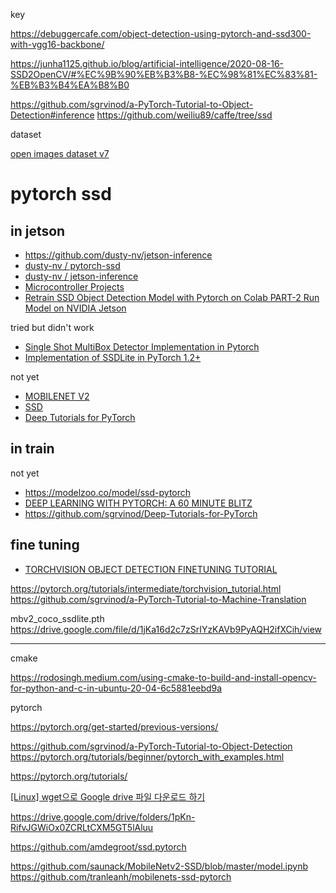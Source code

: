 

key

https://debuggercafe.com/object-detection-using-pytorch-and-ssd300-with-vgg16-backbone/

https://junha1125.github.io/blog/artificial-intelligence/2020-08-16-SSD2OpenCV/#%EC%9B%90%EB%B3%B8-%EC%98%81%EC%83%81-%EB%B3%B4%EA%B8%B0

https://github.com/sgrvinod/a-PyTorch-Tutorial-to-Object-Detection#inference
https://github.com/weiliu89/caffe/tree/ssd



dataset 

[open images dataset v7](https://storage.googleapis.com/openimages/web/visualizer/index.html?set=train&type=detection&c=%2Fm%2F01226z)


# pytorch ssd

## in jetson
* https://github.com/dusty-nv/jetson-inference
* [dusty-nv / pytorch-ssd](https://github.com/dusty-nv/pytorch-ssd/tree/master)
* [dusty-nv / jetson-inference](https://github.com/dusty-nv/jetson-inference/blob/master/docs/pytorch-ssd.md)
* [Microcontroller Projects](https://microcontrollerkits.blogspot.com/2022/07/retrain-machine-learning-objectdetection.html)
* [Retrain SSD Object Detection Model with Pytorch on Colab PART-2 Run Model on NVIDIA Jetson](https://www.youtube.com/watch?v=rBfLFNLXJ9k)


tried but didn't work
* [Single Shot MultiBox Detector Implementation in Pytorch](https://github.com/qfgaohao/pytorch-ssd)
* [Implementation of SSDLite in PyTorch 1.2+](https://github.com/houqb/ssdlite-pytorch-mobilenext)


not yet
* [MOBILENET V2](https://pytorch.org/hub/pytorch_vision_mobilenet_v2/)
* [SSD](https://pytorch.org/hub/nvidia_deeplearningexamples_ssd/)
* [Deep Tutorials for PyTorch](https://huggingface.co/pytorch)


## in train


not yet
* https://modelzoo.co/model/ssd-pytorch
* [DEEP LEARNING WITH PYTORCH: A 60 MINUTE BLITZ](https://pytorch.org/tutorials/beginner/deep_learning_60min_blitz.html)
* https://github.com/sgrvinod/Deep-Tutorials-for-PyTorch



## fine tuning 

* [TORCHVISION OBJECT DETECTION FINETUNING TUTORIAL](https://pytorch.org/tutorials/intermediate/torchvision_tutorial.html)



https://pytorch.org/tutorials/intermediate/torchvision_tutorial.html
https://github.com/sgrvinod/a-PyTorch-Tutorial-to-Machine-Translation


mbv2_coco_ssdlite.pth
https://drive.google.com/file/d/1jKa16d2c7zSrIYzKAVb9PyAQH2ifXCih/view



---
cmake

https://rodosingh.medium.com/using-cmake-to-build-and-install-opencv-for-python-and-c-in-ubuntu-20-04-6c5881eebd9a


pytorch

https://pytorch.org/get-started/previous-versions/


https://github.com/sgrvinod/a-PyTorch-Tutorial-to-Object-Detection
https://pytorch.org/tutorials/beginner/pytorch_with_examples.html

https://pytorch.org/tutorials/

[[Linux] wget으로 Google drive 파일 다운로드 하기](https://han-lim.github.io/debug/Error2/)






https://drive.google.com/drive/folders/1pKn-RifvJGWiOx0ZCRLtCXM5GT5lAluu

https://github.com/amdegroot/ssd.pytorch

https://github.com/saunack/MobileNetv2-SSD/blob/master/model.ipynb
https://github.com/tranleanh/mobilenets-ssd-pytorch